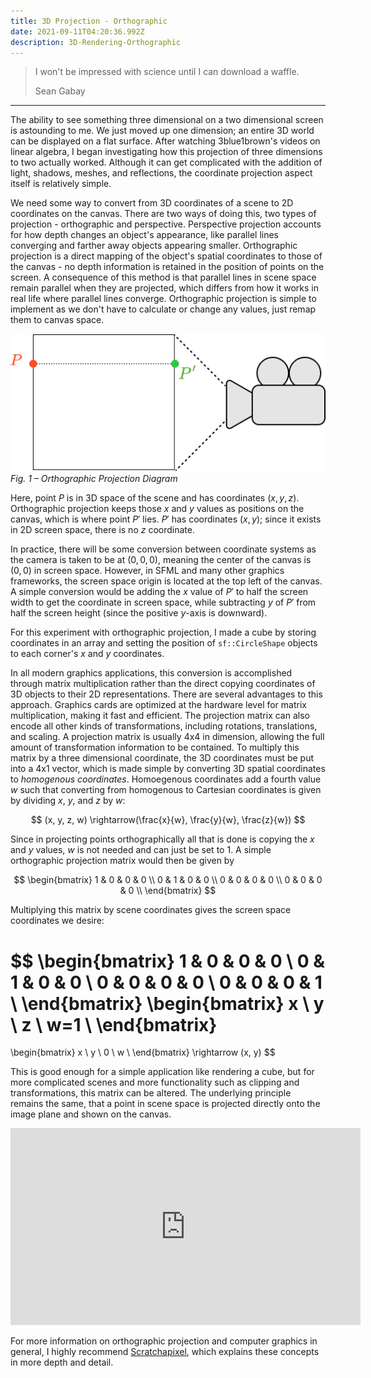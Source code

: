 ```yaml
---
title: 3D Projection - Orthographic
date: 2021-09-11T04:20:36.992Z
description: 3D-Rendering-Orthographic
---
```


> I won't be impressed with science until I can download a waffle.
>
> <footer>Sean Gabay</footer>

---

The ability to see something three dimensional on a two dimensional screen is astounding to me. We just moved up one dimension; an entire 3D world can be displayed on a flat surface. After watching 3blue1brown's videos on linear algebra, I began investigating how this projection of three dimensions to two actually worked. Although it can get complicated with the addition of light, shadows, meshes, and reflections, the coordinate projection aspect itself is relatively simple.

We need some way to convert from 3D coordinates of a scene to 2D coordinates on the canvas. There are two ways of doing this, two types of projection - orthographic and perspective. Perspective projection accounts for how depth changes an object's appearance, like parallel lines converging and farther away objects appearing smaller. Orthographic projection is a direct mapping of the object's spatial coordinates to those of the canvas - no depth information is retained in the position of points on the screen. A consequence of this method is that parallel lines in scene space remain parallel when they are projected, which differs from how it works in real life where parallel lines converge. Orthographic projection is simple to implement as we don't have to calculate or change any values, just remap them to canvas space.

![orthographic projection diagram](fig-1.png)
*Fig. 1 – Orthographic Projection Diagram*

Here, point $P$ is in 3D space of the scene and has coordinates $(x, y, z)$. Orthographic projection keeps those $x$ and $y$ values as positions on the canvas, which is where point $P'$ lies. $P'$ has coordinates $(x, y)$; since it exists in 2D screen space, there is no $z$ coordinate.

In practice, there will be some conversion between coordinate systems as the camera is taken to be at $(0, 0, 0)$, meaning the center of the canvas is $(0, 0)$ in screen space. However, in SFML and many other graphics frameworks, the screen space origin is located at the top left of the canvas. A simple conversion would be adding the $x$ value of $P'$ to half the screen width to get the coordinate in screen space, while subtracting $y$ of $P'$ from half the screen height (since the positive $y$-axis is downward).

For this experiment with orthographic projection, I made a cube by storing coordinates in an array and setting the position of `sf::CircleShape` objects to each corner's $x$ and $y$ coordinates.

In all modern graphics applications, this conversion is accomplished through matrix multiplication rather than the direct copying coordinates of 3D objects to their 2D representations. There are several advantages to this approach. Graphics cards are optimized at the hardware level for matrix multiplication, making it fast and efficient. The projection matrix can also encode all other kinds of transformations, including rotations, translations, and scaling. A projection matrix is usually 4x4 in dimension, allowing the full amount of transformation information to be contained. To multiply this matrix by a three dimensional coordinate, the 3D coordinates must be put into a 4x1 vector, which is made simple by converting 3D spatial coordinates to <i>homogenous coordinates</i>. Homoegenous coordinates add a fourth value $w$ such that converting from homogenous to Cartesian coordinates is given by dividing $x$, $y$, and $z$ by $w$: 

$$
(x, y, z, w) \rightarrow(\frac{x}{w}, \frac{y}{w}, \frac{z}{w})
$$

Since in projecting points orthographically all that is done is copying the $x$ and $y$ values, $w$ is not needed and can just be set to $1$. A simple orthographic projection matrix would then be given by

$$
\begin{bmatrix}
1 & 0 & 0 & 0 \\
0 & 1 & 0 & 0 \\
0 & 0 & 0 & 0 \\
0 & 0 & 0 & 0 \\
\end{bmatrix}
$$

Multiplying this matrix by scene coordinates gives the screen space coordinates we desire:

$$
\begin{bmatrix}
1 & 0 & 0 & 0 \\
0 & 1 & 0 & 0 \\
0 & 0 & 0 & 0 \\
0 & 0 & 0 & 1 \\
\end{bmatrix}
\begin{bmatrix}
x \\
y \\
z \\
w=1 \\
\end{bmatrix}
=
\begin{bmatrix}
x \\
y \\
0 \\
w \\
\end{bmatrix}
\rightarrow (x, y)
$$

This is good enough for a simple application like rendering a cube, but for more complicated scenes and more functionality such as clipping and transformations, this matrix can be altered. The underlying principle remains the same, that a point in scene space is projected directly onto the image plane and shown on the canvas.

<iframe width="560" height="315" src="https://www.youtube.com/embed/MxTyektCmtc" title="YouTube video player" frameborder="0" allow="accelerometer; autoplay; clipboard-write; encrypted-media; gyroscope; picture-in-picture" allowfullscreen></iframe>

For more information on orthographic projection and computer graphics in general, I highly recommend [Scratchapixel](https://www.scratchapixel.com/lessons/3d-basic-rendering/perspective-and-orthographic-projection-matrix/orthographic-projection-matrix), which explains these concepts in more depth and detail.

